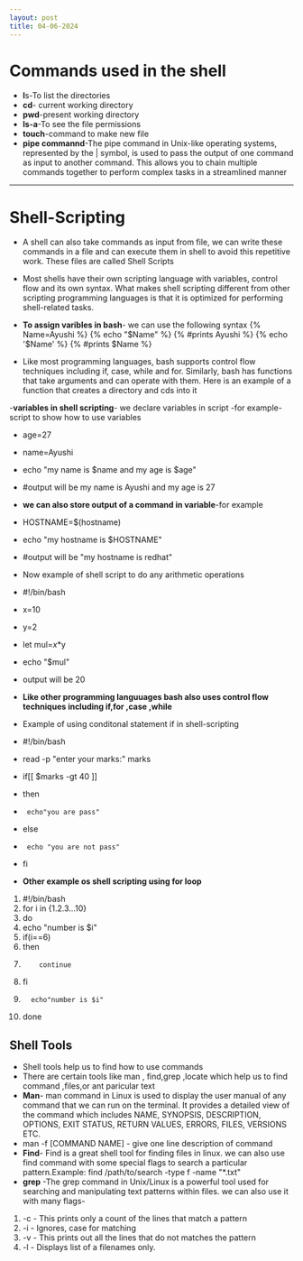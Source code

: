 ```yaml
---
layout: post
title: 04-06-2024
---
```

# Commands used in the shell
- **l**s-To list the directories
- **cd**- current working directory
- **pwd**-present working directory
- **ls-a**-To see the file permissions
- **touch**-command to make new file
- **pipe commannd**-The pipe command in Unix-like operating systems, represented by the | symbol, is used to pass the output of one command as input to another command. This allows you to chain multiple commands together to perform complex tasks in a streamlined manner

---
# **Shell-Scripting**
- A shell can also take commands as input from file, we can write these commands in a file and can execute them in shell to avoid this repetitive work. These files are called Shell Scripts
- Most shells have their own scripting language with variables, control flow and its own syntax. What makes shell scripting different from other scripting programming languages is that it is optimized for performing shell-related tasks.
- **To assign varibles in bash**- we can use the following syntax
{% Name=Ayushi %}
{% echo "$Name" %}
{% #prints Ayushi %}
{% echo '$Name' %}
{%  #prints $Name %}

- Like  most programming languages, bash supports control flow techniques including if, case, while and for. Similarly, bash has functions that take arguments and can operate with them. Here is an example of a function that creates a directory and cds into it

-**variables in shell scripting**- we declare variables in script
-for example-script to show how to use variables
- age=27
- name=Ayushi
- echo "my name is $name and my age is $age"
- #output will be my name is Ayushi and my age is 27
- **we can also store output of a command in variable**-for example
- HOSTNAME=$(hostname)
- echo "my hostname is $HOSTNAME"
- #output will be "my hostname is redhat"

- Now example of shell script to do any arithmetic operations
- #!/bin/bash
- x=10
- y=2
- let mul=$x*$y
- echo "$mul"
- output will be 20

- **Like other programming languuages bash also uses control flow techniques including if,for ,case ,while**
- Example of using conditonal statement if in shell-scripting

- #!/bin/bash
- read -p "enter your marks:" marks
- if[[ $marks -gt 40 ]]
- then
-      echo"you are pass"
- else
-      echo "you are not pass"
- fi


- **Other example os shell scripting using for loop**
1. #!/bin/bash
2. for i in {1.2.3...10}
3. do
4.    echo "number is $i"
5.    if(i==6)
6.    then
7.         continue
8.    fi
9.       echo"number is $i" 
10. done


## Shell Tools
- Shell tools help us to find how to use commands
- There are certain tools like man , find,grep ,locate which help us to find command ,files,or ant paricular text 
- **Man**- man command in Linux is used to display the user manual of any command that we can run on the    terminal. It provides a detailed view of the command which includes NAME, SYNOPSIS, DESCRIPTION, OPTIONS, EXIT STATUS, RETURN VALUES, ERRORS, FILES, VERSIONS ETC.
- man -f [COMMAND NAME] - give one line description of command
- **Find**- Find is a great shell tool for finding files in linux. we can also use find command with some special flags to search a particular pattern.Example: find /path/to/search -type f -name "*.txt"
- **grep** -The grep command in Unix/Linux is a powerful tool used for searching and manipulating text patterns within files. we can also use it with many flags-
1. -c - This prints only a count of the lines that match a pattern
2. -i - Ignores, case for matching
3.  -v - This prints out all the lines that do not matches the pattern
4. -l - Displays list of a filenames only.